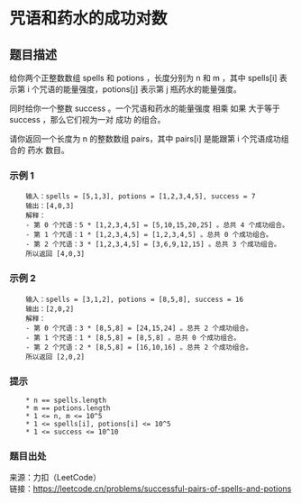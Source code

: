 # 咒语和药水的成功对数

## 题目描述

给你两个正整数数组 spells 和 potions ，长度分别为 n 和 m ，其中 spells[i] 表示第 i 个咒语的能量强度，potions[j] 表示第 j 瓶药水的能量强度。

同时给你一个整数 success 。一个咒语和药水的能量强度 相乘 如果 大于等于 success ，那么它们视为一对 成功 的组合。

请你返回一个长度为 n 的整数数组 pairs，其中 pairs[i] 是能跟第 i 个咒语成功组合的 药水 数目。

### 示例 1

```text
    输入：spells = [5,1,3], potions = [1,2,3,4,5], success = 7
    输出：[4,0,3]
    解释：
    - 第 0 个咒语：5 * [1,2,3,4,5] = [5,10,15,20,25] 。总共 4 个成功组合。
    - 第 1 个咒语：1 * [1,2,3,4,5] = [1,2,3,4,5] 。总共 0 个成功组合。
    - 第 2 个咒语：3 * [1,2,3,4,5] = [3,6,9,12,15] 。总共 3 个成功组合。
    所以返回 [4,0,3]
```

### 示例 2

```text
    输入：spells = [3,1,2], potions = [8,5,8], success = 16
    输出：[2,0,2]
    解释：
    - 第 0 个咒语：3 * [8,5,8] = [24,15,24] 。总共 2 个成功组合。
    - 第 1 个咒语：1 * [8,5,8] = [8,5,8] 。总共 0 个成功组合。
    - 第 2 个咒语：2 * [8,5,8] = [16,10,16] 。总共 2 个成功组合。
    所以返回 [2,0,2]
```

### 提示

```text
    * n == spells.length
    * m == potions.length
    * 1 <= n, m <= 10^5
    * 1 <= spells[i], potions[i] <= 10^5
    * 1 <= success <= 10^10
```

### 题目出处

来源：力扣（LeetCode）  
链接：<https://leetcode.cn/problems/successful-pairs-of-spells-and-potions>
